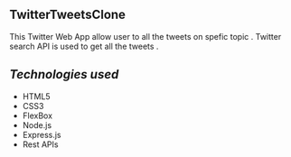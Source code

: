 ## TwitterTweetsClone
This Twitter  Web App allow user to all the tweets on spefic topic . Twitter search API  is used to get all the tweets .


## *Technologies used*

- HTML5
- CSS3 
- FlexBox
- Node.js
- Express.js
- Rest APIs

